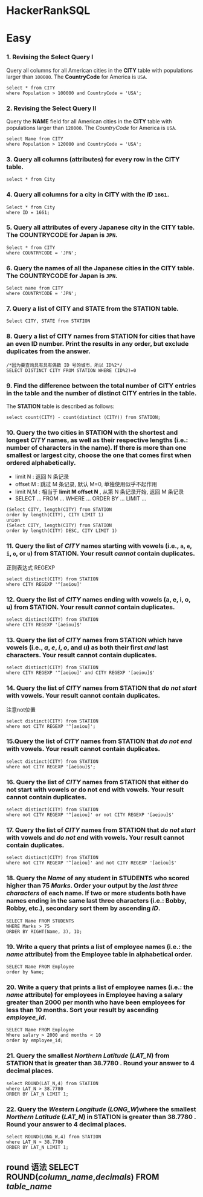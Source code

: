 # HackerRankSQL

# Easy

### 1.  Revising the Select Query I
Query all columns for all American cities in the  **CITY**  table with populations larger than  `100000`. The  **CountryCode**  for America is  `USA`.
```
select * from CITY
where Population > 100000 and CountryCode = 'USA';
```
### 2. Revising the Select Query II
Query the **NAME** field for all American cities in the **CITY** table with populations larger than `120000`. The _CountryCode_ for America is `USA`.
```
select Name from CITY
where Population > 120000 and CountryCode = 'USA';
```
### 3. Query all columns (attributes) for every row in the **CITY** table.
```select * from City```

### 4. Query all columns for a city in **CITY** with the _ID_  `1661`.
```
Select * from City 
where ID = 1661; 
```
### 5. Query all attributes of every Japanese city in the **CITY** table.  The **COUNTRYCODE** for Japan is `JPN`.
```
Select * from CITY 
where COUNTRYCODE = 'JPN'; 
```
### 6.  Query the names of all the Japanese cities in the **CITY** table. The **COUNTRYCODE** for Japan is `JPN`.
```
Select name from CITY 
where COUNTRYCODE = 'JPN'; 
```
### 7. Query a list of **CITY** and **STATE** from the **STATION** table.
```
Select CITY, STATE from STATION 
```
### 8. Query a list of **CITY** names from **STATION** for cities that have an even **ID** number. Print the results in any order, but exclude duplicates from the answer.
```
/*因为要查询具有具有偶数 ID 号的城市，所以 ID%2*/
SELECT DISTINCT CITY FROM STATION WHERE (ID%2)=0
```
### 9.  Find the difference between the total number of **CITY** entries in the table and the number of distinct **CITY** entries in the table.  
The **STATION** table is described as follows:
```
select count(CITY) - count(distinct (CITY)) from STATION;
```
### 10. Query the two cities in **STATION** with the shortest and longest _CITY_ names, as well as their respective lengths (i.e.: number of characters in the name). If there is more than one smallest or largest city, choose the one that comes first when ordered alphabetically.
-   limit N  : 返回 N 条记录
-   offset M  : 跳过 M 条记录, 默认 M=0, 单独使用似乎不起作用
-   limit N,M  : 相当于  **limit M offset N**  , 从第 N 条记录开始, 返回 M 条记录
- SELECT ... FROM ... WHERE ... ORDER BY ... LIMIT ...

```
(Select CITY, length(CITY) from STATION
order by length(CITY), CITY LIMIT 1)
union 
(Select CITY, length(CITY) from STATION
order by length(CITY) DESC, CITY LIMIT 1)
```
### 11. Query the list of _CITY_ names starting with vowels (i.e., `a`, `e`, `i`, `o`, or `u`) from **STATION**. Your result _cannot_ contain duplicates.
正则表达式
REGEXP 
```
select distinct(CITY) from STATION 
where CITY REGEXP '^[aeiou]'
```

### 12. Query the list of _CITY_ names ending with vowels (a, e, i, o, u) from **STATION**. Your result _cannot_ contain duplicates.
```
select distinct(CITY) from STATION 
where CITY REGEXP '[aeiou]$'
```
### 13. Query the list of  _CITY_  names from  **STATION**  which have vowels (i.e.,  _a_,  _e_,  _i_,  _o_, and  _u_) as both their first  _and_  last characters. Your result cannot contain duplicates.
```
select distinct(CITY) from STATION 
where CITY REGEXP '^[aeiou]' and CITY REGEXP '[aeiou]$'
```
### 14. Query the list of _CITY_ names from **STATION** that _do not start_ with vowels. Your result cannot contain duplicates.
注意not位置
```
select distinct(CITY) from STATION 
where not CITY REGEXP '^[aeiou]';
```
### 15.Query the list of _CITY_ names from **STATION** that _do not end_ with vowels. Your result cannot contain duplicates.
```
select distinct(CITY) from STATION 
where not CITY REGEXP '[aeiou]$';
```
### 16. Query the list of _CITY_ names from **STATION** that either do not start with vowels or do not end with vowels. Your result cannot contain duplicates.
```
select distinct(CITY) from STATION 
where not CITY REGEXP '^[aeiou]' or not CITY REGEXP '[aeiou]$'
```
### 17. Query the list of _CITY_ names from **STATION** that _do not start_ with vowels and _do not end_ with vowels. Your result cannot contain duplicates.
```
select distinct(CITY) from STATION 
where not CITY REGEXP '^[aeiou]' and not CITY REGEXP '[aeiou]$'
```
### 18.  Query the  _Name_  of any student in  **STUDENTS**  who scored higher than 75 _Marks_. Order your output by the  _last three characters_  of each name. If two or more students both have names ending in the same last three characters (i.e.: Bobby, Robby, etc.), secondary sort them by ascending  _ID_.
```
SELECT Name FROM STUDENTS 
WHERE Marks > 75 
ORDER BY RIGHT(Name, 3), ID;
```
### 19. Write a query that prints a list of employee names (i.e.: the  _name_  attribute) from the  **Employee**  table in alphabetical order.
```
SELECT Name FROM Employee
order by Name;
```
### 20. Write a query that prints a list of employee names (i.e.: the _name_ attribute) for employees in **Employee** having a salary greater than 2000 per month who have been employees for less than 10 months. Sort your result by ascending _employee_id_.
```
SELECT Name FROM Employee
Where salary > 2000 and months < 10
order by employee_id;
```
### 21. Query the smallest _Northern Latitude_ (_LAT_N_) from **STATION** that is greater than 38.7780 . Round your answer to 4 decimal places.
```
select ROUND(LAT_N,4) from STATION
where LAT_N > 38.7780
ORDER BY LAT_N LIMIT 1;
```
### 22. Query the _Western Longitude_ (_LONG_W_)where the smallest _Northern Latitude_ (_LAT_N_) in **STATION** is greater than 38.7780 . Round your answer to 4 decimal places.
```
select ROUND(LONG_W,4) from STATION
where LAT_N > 38.7780
ORDER BY LAT_N LIMIT 1;
```

## round 语法 SELECT ROUND(_column_name_,_decimals_) FROM _table_name_

